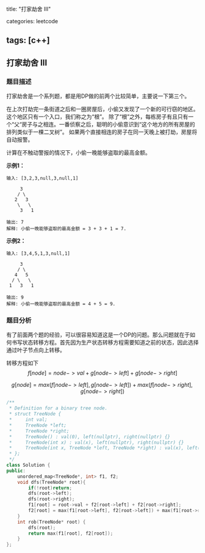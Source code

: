 title: "打家劫舍 III"

categories: leetcode

tags: [c++]
---
## 打家劫舍 III
### 题目描述

打家劫舍是一个系列题，都是用DP做的前两个比较简单，主要说一下第三个。

在上次打劫完一条街道之后和一圈房屋后，小偷又发现了一个新的可行窃的地区。这个地区只有一个入口，我们称之为“根”。 除了“根”之外，每栋房子有且只有一个“父“房子与之相连。一番侦察之后，聪明的小偷意识到“这个地方的所有房屋的排列类似于一棵二叉树”。 如果两个直接相连的房子在同一天晚上被打劫，房屋将自动报警。

计算在不触动警报的情况下，小偷一晚能够盗取的最高金额。

**示例1：**

~~~
输入: [3,2,3,null,3,null,1]

     3
    / \
   2   3
    \   \ 
     3   1

输出: 7 
解释: 小偷一晚能够盗取的最高金额 = 3 + 3 + 1 = 7.
~~~

**示例2：**

~~~
输入: [3,4,5,1,3,null,1]

     3
    / \
   4   5
  / \   \ 
 1   3   1

输出: 9
解释: 小偷一晚能够盗取的最高金额 = 4 + 5 = 9.
~~~

### 题目分析

有了前面两个题的经验，可以很容易知道这是一个DP的问题。那么问题就在于如何书写状态转移方程。首先因为生产状态转移方程需要知道之前的状态，因此选择通过叶子节点向上转移。

转移方程如下
$$
f[node] = node->val+g[node->left]+g[node->right]
$$

$$
g[node]=max(f[node->left],g[node->left])+max(f[node->right],g[node->right])
$$



~~~c++
/**
 * Definition for a binary tree node.
 * struct TreeNode {
 *     int val;
 *     TreeNode *left;
 *     TreeNode *right;
 *     TreeNode() : val(0), left(nullptr), right(nullptr) {}
 *     TreeNode(int x) : val(x), left(nullptr), right(nullptr) {}
 *     TreeNode(int x, TreeNode *left, TreeNode *right) : val(x), left(left), right(right) {}
 * };
 */
class Solution {
public:
    unordered_map<TreeNode*, int> f1, f2;
    void dfs(TreeNode* root){
        if(!root)return;
        dfs(root->left);
        dfs(root->right);
        f1[root] = root->val + f2[root->left] + f2[root->right];
        f2[root] = max(f1[root->left], f2[root->left]) + max(f1[root->right], f2[root->right]);
    }
    int rob(TreeNode* root) {
        dfs(root);
        return max(f1[root], f2[root]);
    }
};
~~~

